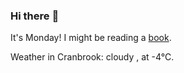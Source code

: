 ### Hi there :wave:

It's Monday! I might be reading a [book](https://www.goodreads.com/review/list/37130358-benjamin?ref=nav_mybooks&shelf=currently-reading).

Weather in Cranbrook: cloudy , at -4°C.
